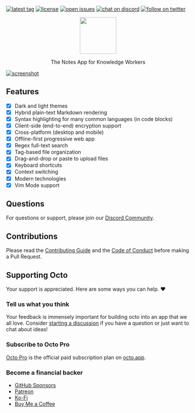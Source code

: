 [![latest tag](https://img.shields.io/github/v/tag/writewithocto/octo?color=blue&label=latest%20tag&sort=semver)](https://github.com/writewithocto/octo/releases)
[![license](https://img.shields.io/github/license/writewithocto/octo)](https://github.com/writewithocto/octo/blob/main/LICENSE)
[![open issues](https://img.shields.io/github/issues-raw/writewithocto/octo)](https://github.com/writewithocto/octo/issues)
[![chat on discord](https://img.shields.io/badge/chat-on%20discord-7289da)](https://link.octo.app/discord)
[![follow on twitter](https://img.shields.io/badge/follow-on%20twitter-1da1f2)](https://twitter.com/writewithocto)

<p align="center">
  <a href="https://octo.app">
    <img height="100" src="resources/stacked.png">
  </a>
</p>

<p align="center">The Notes App for Knowledge Workers</p>

[![screenshot](resources/dark-desktop.png)](https://octo.app)

## Features

- [x] Dark and light themes
- [x] Hybrid plain-text Markdown rendering
- [x] Syntax highlighting for many common languages (in code blocks)
- [x] Client-side (end-to-end) encryption support
- [x] Cross-platform (desktop and mobile)
- [x] Offline-first progressive web app
- [x] Regex full-text search
- [x] Tag-based file organization
- [x] Drag-and-drop or paste to upload files
- [x] Keyboard shortcuts
- [x] Context switching
- [x] Modern technologies
- [x] Vim Mode support

## Questions

For questions or support, please join our [Discord Community](https://link.octo.app/discord).

## Contributions

Please read the [Contributing Guide](https://github.com/writewithocto/octo/blob/main/CONTRIBUTING.md) and the [Code of Conduct](https://github.com/writewithocto/octo/blob/main/CODE_OF_CONDUCT.md) before making a Pull Request.

## Supporting Octo

Your support is appreciated. Here are some ways you can help. ♥️

### Tell us what you think

Your feedback is immensely important for building octo into an app that we all love. Consider [starting a discussion](https://github.com/writewithocto/octo/discussions) if you have a question or just want to chat about ideas!

### Subscribe to Octo Pro

[Octo Pro](https://octo.app/account) is the official paid subscription plan on [octo.app](https://octo.app).

### Become a financial backer

- [GitHub Sponsors](https://github.com/sponsors/voraciousdev)
- [Patreon](https://patreon.com/voraciousdev)
- [Ko-Fi](https://ko-fi.com/voraciousdev)
- [Buy Me a Coffee](https://www.buymeacoffee.com/voraciousdev)
